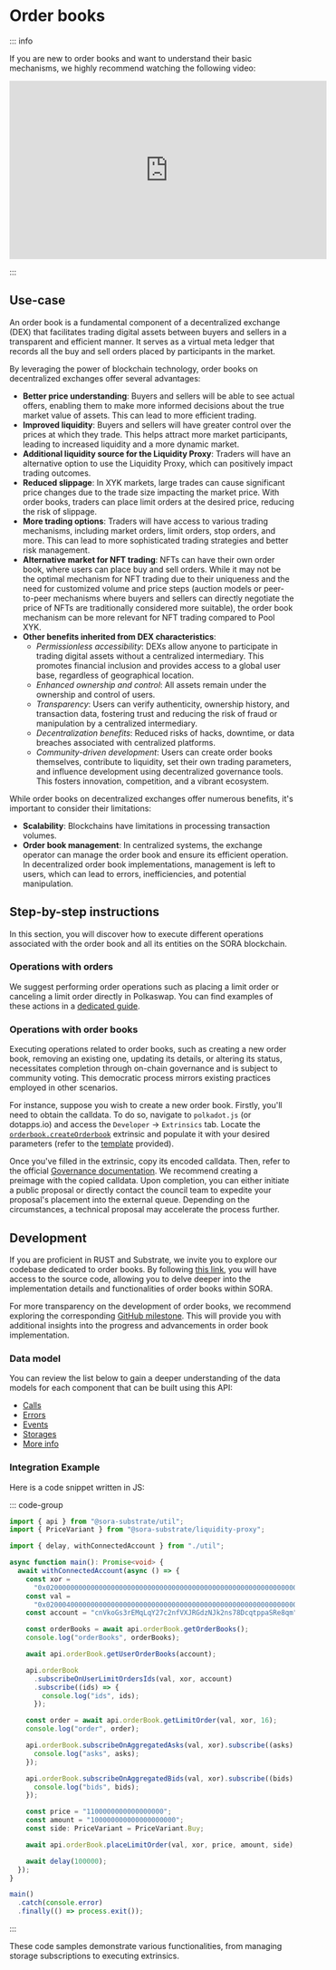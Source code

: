 # Order books

::: info

If you are new to order books and want to understand their basic mechanisms, we highly recommend watching the following video:

<iframe width="560" height="315" src="https://www.youtube.com/embed/Kl4-VJ2K8Ik" title="YouTube video player" frameborder="0" allow="accelerometer; autoplay; clipboard-write; encrypted-media; gyroscope; picture-in-picture; web-share" allowfullscreen></iframe>

:::

## Use-case

An order book is a fundamental component of a decentralized exchange (DEX) that facilitates trading digital assets between buyers and sellers in a transparent and efficient manner. It serves as a virtual meta ledger that records all the buy and sell orders placed by participants in the market.

By leveraging the power of blockchain technology, order books on decentralized exchanges offer several advantages:

- **Better price understanding**: Buyers and sellers will be able to see actual offers, enabling them to make more informed decisions about the true market value of assets. This can lead to more efficient trading.
- **Improved liquidity**: Buyers and sellers will have greater control over the prices at which they trade. This helps attract more market participants, leading to increased liquidity and a more dynamic market.
- **Additional liquidity source for the Liquidity Proxy**: Traders will have an alternative option to use the Liquidity Proxy, which can positively impact trading outcomes.
- **Reduced slippage**: In XYK markets, large trades can cause significant price changes due to the trade size impacting the market price. With order books, traders can place limit orders at the desired price, reducing the risk of slippage.
- **More trading options**: Traders will have access to various trading mechanisms, including market orders, limit orders, stop orders, and more. This can lead to more sophisticated trading strategies and better risk management.
- **Alternative market for NFT trading**: NFTs can have their own order book, where users can place buy and sell orders. While it may not be the optimal mechanism for NFT trading due to their uniqueness and the need for customized volume and price steps (auction models or peer-to-peer mechanisms where buyers and sellers can directly negotiate the price of NFTs are traditionally considered more suitable), the order book mechanism can be more relevant for NFT trading compared to Pool XYK.
- **Other benefits inherited from DEX characteristics**:
  - _Permissionless accessibility_: DEXs allow anyone to participate in trading digital assets without a centralized intermediary. This promotes financial inclusion and provides access to a global user base, regardless of geographical location.
  - _Enhanced ownership and control_: All assets remain under the ownership and control of users.
  - _Transparency_: Users can verify authenticity, ownership history, and transaction data, fostering trust and reducing the risk of fraud or manipulation by a centralized intermediary.
  - _Decentralization benefits_: Reduced risks of hacks, downtime, or data breaches associated with centralized platforms.
  - _Community-driven development_: Users can create order books themselves, contribute to liquidity, set their own trading parameters, and influence development using decentralized governance tools. This fosters innovation, competition, and a vibrant ecosystem.

While order books on decentralized exchanges offer numerous benefits, it's important to consider their limitations:

- **Scalability**: Blockchains have limitations in processing transaction volumes.
- **Order book management**: In centralized systems, the exchange operator can manage the order book and ensure its efficient operation. In decentralized order book implementations, management is left to users, which can lead to errors, inefficiencies, and potential manipulation.

## Step-by-step instructions

In this section, you will discover how to execute different operations associated with the order book and all its entities on the SORA blockchain.

### Operations with orders

We suggest performing order operations such as placing a limit order or canceling a limit order directly in Polkaswap. You can find examples of these actions in a [dedicated guide](./polkaswap-orderbook-trading).

### Operations with order books

Executing operations related to order books, such as creating a new order book, removing an existing one, updating its details, or altering its status, necessitates completion through on-chain governance and is subject to community voting. This democratic process mirrors existing practices employed in other scenarios.

For instance, suppose you wish to create a new order book. Firstly, you'll need to obtain the calldata. To do so, navigate to `polkadot.js` (or dotapps.io) and access the `Developer` -> `Extrinsics` tab. Locate the [`orderbook.createOrderbook`](https://sora-xor.github.io/sora2-network/order_book/pallet/enum.Call.html#variant.create_orderbook) extrinsic and populate it with your desired parameters (refer to the [template](https://polkadot.js.org/apps/?rpc=wss%3A%2F%2Fws.mof.sora.org#/extrinsics/decode/0x3900000000000000000000000000000000000000000000000000000000000000000000000000000000000000000000000000000000000000000000000000000000000000000000000000000000000000000000000000000000000000000000000000000000000000000000000000000000000000000000000000000000000000000000000000) provided).

Once you've filled in the extrinsic, copy its encoded calldata. Then, refer to the official [Governance documentation](https://wiki.polkadot.network/docs/maintain-guides-democracy). We recommend creating a preimage with the copied calldata. Upon completion, you can either initiate a public proposal or directly contact the council team to expedite your proposal's placement into the external queue. Depending on the circumstances, a technical proposal may accelerate the process further.

## Development

If you are proficient in RUST and Substrate, we invite you to explore our codebase dedicated to order books. By following [this link](https://github.com/sora-xor/sora2-network/tree/master/pallets/order-book), you will have access to the source code, allowing you to delve deeper into the implementation details and functionalities of order books within SORA.

For more transparency on the development of order books, we recommend exploring the corresponding [GitHub milestone](https://github.com/sora-xor/sora2-network/milestone/4). This will provide you with additional insights into the progress and advancements in order book implementation.

### Data model

You can review the list below to gain a deeper understanding of the data models for each component that can be built using this API:

- [Calls](https://sora-xor.github.io/sora2-network/order_book/pallet/enum.Call.html)
- [Errors](https://sora-xor.github.io/sora2-network/order_book/pallet/enum.Error.html#variants)
- [Events](https://sora-xor.github.io/sora2-network/order_book/pallet/enum.Event.html#variants)
- [Storages](https://sora-xor.github.io/sora2-network/order_book/pallet/index.html#types)
- [More info](https://sora-xor.github.io/sora2-network/order_book/index.html#reexport.UserOrders)

### Integration Example

Here is a code snippet written in JS:

::: code-group

```ts [ts]
import { api } from "@sora-substrate/util";
import { PriceVariant } from "@sora-substrate/liquidity-proxy";

import { delay, withConnectedAccount } from "./util";

async function main(): Promise<void> {
  await withConnectedAccount(async () => {
    const xor =
      "0x0200000000000000000000000000000000000000000000000000000000000000";
    const val =
      "0x0200040000000000000000000000000000000000000000000000000000000000";
    const account = "cnVkoGs3rEMqLqY27c2nfVXJRGdzNJk2ns78DcqtppaSRe8qm";

    const orderBooks = await api.orderBook.getOrderBooks();
    console.log("orderBooks", orderBooks);

    await api.orderBook.getUserOrderBooks(account);

    api.orderBook
      .subscribeOnUserLimitOrdersIds(val, xor, account)
      .subscribe((ids) => {
        console.log("ids", ids);
      });

    const order = await api.orderBook.getLimitOrder(val, xor, 16);
    console.log("order", order);

    api.orderBook.subscribeOnAggregatedAsks(val, xor).subscribe((asks) => {
      console.log("asks", asks);
    });

    api.orderBook.subscribeOnAggregatedBids(val, xor).subscribe((bids) => {
      console.log("bids", bids);
    });

    const price = "1100000000000000000";
    const amount = "100000000000000000000";
    const side: PriceVariant = PriceVariant.Buy;

    await api.orderBook.placeLimitOrder(val, xor, price, amount, side);

    await delay(100000);
  });
}

main()
  .catch(console.error)
  .finally(() => process.exit());
```

:::

These code samples demonstrate various functionalities, from managing storage subscriptions to executing extrinsics.
